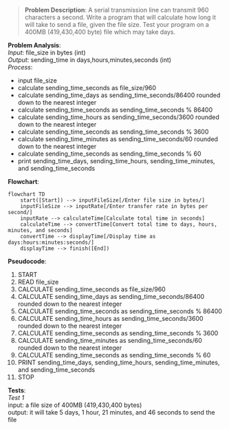 > **Problem Description**: A serial transmission line can transmit 960 characters a second. Write a program that will calculate how long
> it will take to send a file, given the file size. Test your program on a 400MB (419,430,400 byte) file which may take days.

**Problem Analysis**:  
*Input*: file_size in bytes (int)  
*Output*: sending_time in days,hours,minutes,seconds (int)  
*Process*:
- input file_size
- calculate sending_time_seconds as file_size/960
- calculate sending_time_days as sending_time_seconds/86400 rounded down to the nearest integer
- calculate sending_time_seconds as sending_time_seconds % 86400
- calculate sending_time_hours as sending_time_seconds/3600 rounded down to the nearest integer
- calculate sending_time_seconds as sending_time_seconds % 3600
- calculate sending_time_minutes as sending_time_seconds/60 rounded down to the nearest integer
- calculate sending_time_seconds as sending_time_seconds % 60
- print sending_time_days, sending_time_hours, sending_time_minutes, and sending_time_seconds

**Flowchart**:

```mermaid
flowchart TD
    start([Start]) --> inputFileSize[/Enter file size in bytes/]
    inputFileSize --> inputRate[/Enter transfer rate in bytes per second/]
    inputRate --> calculateTime[Calculate total time in seconds]
    calculateTime --> convertTime[Convert total time to days, hours, minutes, and seconds]
    convertTime --> displayTime[/Display time as days:hours:minutes:seconds/]
    displayTime --> finish([End])

```

**Pseudocode**:  
1. START
2. READ file_size
3. CALCULATE sending_time_seconds as file_size/960
4. CALCULATE sending_time_days as sending_time_seconds/86400 rounded down to the nearest integer
5. CALCULATE sending_time_seconds as sending_time_seconds % 86400
6. CALCULATE sending_time_hours as sending_time_seconds/3600 rounded down to the nearest integer
7. CALCULATE sending_time_seconds as sending_time_seconds % 3600
8. CALCULATE sending_time_minutes as sending_time_seconds/60 rounded down to the nearest integer
9. CALCULATE sending_time_seconds as sending_time_seconds % 60
10. PRINT sending_time_days, sending_time_hours, sending_time_minutes, and sending_time_seconds
11. STOP

**Tests**:  
*Test 1*  
input: a file size of 400MB (419,430,400 bytes)  
output: it will take 5 days, 1 hour, 21 minutes, and 46 seconds to send the file
